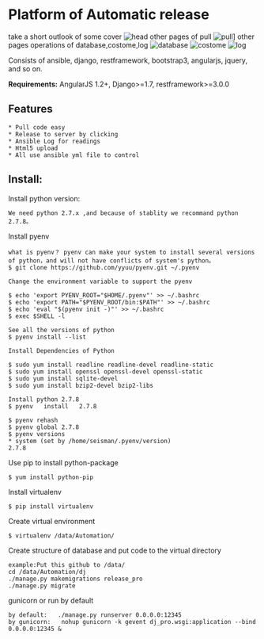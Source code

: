 # Platform of Automatic release 

take a short outlook of some cover
![head](https://github.com/targetoyes/ansible_release/blob/master/readgif/head.jpg)
other pages of pull
![pull](https://github.com/targetoyes/ansible_release/blob/master/readgif/pull.jpg)]
other pages operations of database,costome,log
![database](https://github.com/targetoyes/ansible_release/blob/master/readgif/database.jpg)
![costome](https://github.com/targetoyes/ansible_release/blob/master/readgif/costome.png)
![log](https://github.com/targetoyes/ansible_release/blob/master/readgif/log.png)

Consists of ansible, django, restframework, bootstrap3, angularjs, jquery, and so on.

**Requirements:** AngularJS 1.2+, Django>=1.7, restframework>=3.0.0

## Features

    * Pull code easy
    * Release to server by clicking
    * Ansible Log for readings
    * Html5 upload
    * All use ansible yml file to control

## Install:

Install python version:

```
We need python 2.7.x ,and because of stablity we recommand python 2.7.8。
```

Install pyenv

```
what is pyenv？ pyenv can make your system to install several versions of python，and will not have conflicts of system's python。
$ git clone https://github.com/yyuu/pyenv.git ~/.pyenv

Change the environment variable to support the pyenv  

$ echo 'export PYENV_ROOT="$HOME/.pyenv"' >> ~/.bashrc
$ echo 'export PATH="$PYENV_ROOT/bin:$PATH"' >> ~/.bashrc
$ echo 'eval "$(pyenv init -)"' >> ~/.bashrc
$ exec $SHELL -l

See all the versions of python
$ pyenv install --list

Install Dependencies of Python

$ sudo yum install readline readline-devel readline-static
$ sudo yum install openssl openssl-devel openssl-static
$ sudo yum install sqlite-devel
$ sudo yum install bzip2-devel bzip2-libs

Install python 2.7.8
$ pyenv   install   2.7.8

$ pyenv rehash
$ pyenv global 2.7.8
$ pyenv versions
* system (set by /home/seisman/.pyenv/version)
2.7.8

```

Use pip to install python-package 
```
$ yum install python-pip
```


Install virtualenv
```
$ pip install virtualenv
```

Create virtual environment

```
$ virtualenv /data/Automation/
```

Create structure of database and put code to the virtual directory
```
example:Put this github to /data/
cd /data/Automation/dj
./manage.py makemigrations release_pro
./manage.py migrate
```

gunicorn or run by default
```
by default:   ./manage.py runserver 0.0.0.0:12345
by gunicorn:   nohup gunicorn -k gevent dj_pro.wsgi:application --bind 0.0.0.0:12345 &
```

